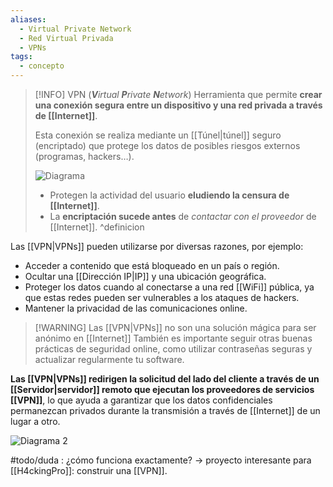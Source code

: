 ```yaml
---
aliases:
  - Virtual Private Network
  - Red Virtual Privada
  - VPNs
tags:
  - concepto
---
```

> [!INFO] VPN (_**V**irtual **P**rivate **N**etwork_)
> Herramienta que permite **crear una conexión segura entre un dispositivo y una red privada a través de [[Internet]]**.
> 
> Esta conexión se realiza mediante un [[Túnel|túnel]] seguro (encriptado) que protege los datos de posibles riesgos externos (programas, hackers…).
> 
> ![Diagrama](https://external-content.duckduckgo.com/iu/?u=https%3A%2F%2Fweb-tech.fr%2Fwp-content%2Fuploads%2F2019%2F01%2Fsch%25C3%25A9ma-fonctionnement-vpn.png&f=1&nofb=1&ipt=a9463be3d66333d648d6e1f8a0b509c1457ab74468b1fbc5e35e7717d4e30d62&ipo=images)
> 
> - Protegen la actividad del usuario **eludiendo la censura de [[Internet]]**.
> - La **encriptación sucede antes** de *contactar con el proveedor* de [[Internet]].
^definicion

Las [[VPN|VPNs]] pueden utilizarse por diversas razones, por ejemplo:

- Acceder a contenido que está bloqueado en un país o región.
- Ocultar una [[Dirección IP|IP]] y una ubicación geográfica.
- Proteger los datos cuando al conectarse a una red [[WiFi]] pública, ya que estas redes pueden ser vulnerables a los ataques de hackers.
- Mantener la privacidad de las comunicaciones online.

> [!WARNING] Las [[VPN|VPNs]] no son una solución mágica para ser anónimo en [[Internet]]
> También es importante seguir otras buenas prácticas de seguridad online, como utilizar contraseñas seguras y actualizar regularmente tu software.

**Las [[VPN|VPNs]] redirigen la solicitud del lado del cliente a través de un [[Servidor|servidor]] remoto que ejecutan los proveedores de servicios [[VPN]]**, lo que ayuda a garantizar que los datos confidenciales permanezcan privados durante la transmisión a través de [[Internet]] de un lugar a otro.

![Diagrama 2](https://external-content.duckduckgo.com/iu/?u=https%3A%2F%2Fwww.top10vpn.com%2Fimages%2F2021%2F04%2Fhow-does-vpn-work-diagram.png&f=1&nofb=1&ipt=05bf472e7b6602bc2a02c77c78a07ab84d72a35ae3d57fac83c9fe30aa5de392&ipo=images)

#todo/duda : ¿cómo funciona exactamente?
	→ proyecto interesante para [[H4ckingPro]]: construir una [[VPN]].
